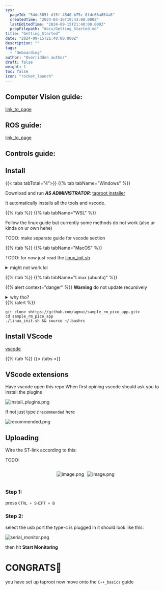 ```yaml
---
sys:
  pageId: "54dc585f-d15f-45d0-b75c-8fdc66a854a8"
  createdTime: "2024-04-16T19:43:00.000Z"
  lastEditedTime: "2024-09-15T21:40:00.000Z"
  propFilepath: "docs/Getting_Started.md"
title: "Getting_Started"
date: "2024-09-15T21:40:00.000Z"
description: ""
tags:
  - "Onboarding"
author: "Overridden author"
draft: false
weight: 1
toc: false
icon: "rocket_launch"
---
```


## Computer Vision guide:

[link_to_page](86d45bc0-388b-4d26-8848-44f255f73d0e)

## ROS guide:

[link_to_page](3c76c1de-ec8f-46d6-8b0a-294005edc2d5)

## Controls guide:

## Install

{{< tabs tabTotal="4">}}
{{% tab tabName="Windows" %}}

Download and run _**AS ADMINISTRATOR**_: [taproot installer](https://github.com/Thornbots/TeachingFreshies/releases/tag/1.0)

It automatically installs all the tools and vscode.

{{% /tab %}}
{{% tab tabName="WSL" %}}

Follow the linux guide but currently some methods do not work (also ur kinda on ur own hehe)

TODO: make separate guide for vscode section

{{% /tab %}}
{{% tab tabName="MacOS" %}}

TODO: for now just read the [linux_init.sh](https://github.com/agmui/sample_rm_pico_app/blob/main/linux_init.sh)

<details>
<summary>might not work lol</summary>

`brew install libusb pkg-config`

Next install: [vscode](https://code.visualstudio.com/Download)

</details>

{{% /tab %}}
{{% tab tabName="Linux (ubuntu)" %}}

{{% alert context="danger" %}}
**Warning** do not update recursively
<details>
<summary>why tho?</summary>
There are some submodules that may go on for a while (like tinyusb) and I highly
recommend you don't need to get them.
If you want to see what submodules I update just look in `linux_init.sh`
</details>
{{% /alert %}}

```shell
git clone <https://github.com/agmui/sample_rm_pico_app.git>
cd sample_rm_pico_app
./linux_init.sh && source ~/.bashrc
```

## Install VScode

[vscode](https://code.visualstudio.com/Download)

{{% /tab %}}
{{< /tabs >}}

## VScode extensions

Have vscode open this repo
When first opining vscode should ask you to install the plugins

![install_plugins.png](https://prod-files-secure.s3.us-west-2.amazonaws.com/d518164a-d88e-44d1-a4ee-3adb3bd8bce0/89bd30f0-1825-4e77-867b-0a41ce370880/install_plugins.png?X-Amz-Algorithm=AWS4-HMAC-SHA256&X-Amz-Content-Sha256=UNSIGNED-PAYLOAD&X-Amz-Credential=ASIAZI2LB466TM562WXS%2F20250226%2Fus-west-2%2Fs3%2Faws4_request&X-Amz-Date=20250226T150832Z&X-Amz-Expires=3600&X-Amz-Security-Token=IQoJb3JpZ2luX2VjECQaCXVzLXdlc3QtMiJIMEYCIQDTwqFEMMuzUvSzWURaz12hx%2BhykVxQpC4WzDFuiAOcRAIhAMqX0w4mmnyPr3TCBCiSWB%2BX17KFZZJzUr4%2FP%2BkjWOszKv8DCF0QABoMNjM3NDIzMTgzODA1IgzpUOS0wkfyUH8i0X8q3AMLbl2T2fDrcrZW4VSOPnXdhGWT47yCS5N5WY26wfBhKwfnwxGMEro4CKYXrKo76r35fMaC7iHCnMIZ6dHAyy%2BvKDp8%2FqtC48UrUhd8DmuByxhxhYHtNI95AJIC0SmQy%2BE86hyjg7r%2Fo1EsJWzXgsnndT43BDf02z12hy5TVFwMVaA2HbiHr4WBGQ7UILCHsk1%2FyqHsZotuAnHPsvznI%2FitFvbAdMBsSUOTVz5xsomkg3Ug7%2BX5G%2B2ZpJHADv0qjC006bhR5NketQmvluVwGmSDTuc8SEAn8ZpdKmy%2F%2FzUIuKccZL5HoIMQxf%2BVYF4i%2Fet25i5Rzezp13dp4Rgbqor3d0sKC7IQF7rLQEmXsUZLDMOKpIKOkPZJge3aQlNsk%2BeRvmT%2Fh68aobK%2Bsn2hhnYyjvFclA%2FBclLWpe4juc%2B3h50NvjU5LCMAaOfGX5GQSZgsB4d%2FeuBM1yKLYhUB42rORQrjzjLLUjgkpNRJxOqh9OQ%2FqTn3thZAAeHGIPQoArsC2KnzwJGg8iAw%2BGXqdODbKcg%2BUhePNpOicpKIe%2BkMOs5NnEGz89%2Fgahrkmn7ywIQhtznV9LsO5wzLC3RpYeJp9nEV2SVLgP7Rdp8LYKUGDzCDEa2e%2F13hwmRa3TCFiPy9BjqkAbOdb4UvNSYXc21Ai1uVv4RXWjZIIfGikrqTWGghKuR9sl6%2BydexFhg5uc00wZOGCxPt%2Fcb4lwQN2hVSZtZjLnpUvRRQuJhV6CIj6LZ%2BBII4QG%2Bbv7qB2T%2FwJuSv4WQEICjMksRxpfVa6rwM%2BqYM1LmtQ5lRiBq0rY9TvsnINfOkHMgALPufvE8ZR7rWJvypP%2ByIxMAl0xKFamaX%2FnvKYL2IEPYg&X-Amz-Signature=a12a58bb7018809cac79fd949c18280b7fcf30af5f514282c3ac665ee6f823d7&X-Amz-SignedHeaders=host&x-id=GetObject)

If not just type `@recommended` here  

![recommended.png](https://prod-files-secure.s3.us-west-2.amazonaws.com/d518164a-d88e-44d1-a4ee-3adb3bd8bce0/61e661e9-5d85-4dfc-be0d-8d2097a5e793/recommended.png?X-Amz-Algorithm=AWS4-HMAC-SHA256&X-Amz-Content-Sha256=UNSIGNED-PAYLOAD&X-Amz-Credential=ASIAZI2LB466TM562WXS%2F20250226%2Fus-west-2%2Fs3%2Faws4_request&X-Amz-Date=20250226T150832Z&X-Amz-Expires=3600&X-Amz-Security-Token=IQoJb3JpZ2luX2VjECQaCXVzLXdlc3QtMiJIMEYCIQDTwqFEMMuzUvSzWURaz12hx%2BhykVxQpC4WzDFuiAOcRAIhAMqX0w4mmnyPr3TCBCiSWB%2BX17KFZZJzUr4%2FP%2BkjWOszKv8DCF0QABoMNjM3NDIzMTgzODA1IgzpUOS0wkfyUH8i0X8q3AMLbl2T2fDrcrZW4VSOPnXdhGWT47yCS5N5WY26wfBhKwfnwxGMEro4CKYXrKo76r35fMaC7iHCnMIZ6dHAyy%2BvKDp8%2FqtC48UrUhd8DmuByxhxhYHtNI95AJIC0SmQy%2BE86hyjg7r%2Fo1EsJWzXgsnndT43BDf02z12hy5TVFwMVaA2HbiHr4WBGQ7UILCHsk1%2FyqHsZotuAnHPsvznI%2FitFvbAdMBsSUOTVz5xsomkg3Ug7%2BX5G%2B2ZpJHADv0qjC006bhR5NketQmvluVwGmSDTuc8SEAn8ZpdKmy%2F%2FzUIuKccZL5HoIMQxf%2BVYF4i%2Fet25i5Rzezp13dp4Rgbqor3d0sKC7IQF7rLQEmXsUZLDMOKpIKOkPZJge3aQlNsk%2BeRvmT%2Fh68aobK%2Bsn2hhnYyjvFclA%2FBclLWpe4juc%2B3h50NvjU5LCMAaOfGX5GQSZgsB4d%2FeuBM1yKLYhUB42rORQrjzjLLUjgkpNRJxOqh9OQ%2FqTn3thZAAeHGIPQoArsC2KnzwJGg8iAw%2BGXqdODbKcg%2BUhePNpOicpKIe%2BkMOs5NnEGz89%2Fgahrkmn7ywIQhtznV9LsO5wzLC3RpYeJp9nEV2SVLgP7Rdp8LYKUGDzCDEa2e%2F13hwmRa3TCFiPy9BjqkAbOdb4UvNSYXc21Ai1uVv4RXWjZIIfGikrqTWGghKuR9sl6%2BydexFhg5uc00wZOGCxPt%2Fcb4lwQN2hVSZtZjLnpUvRRQuJhV6CIj6LZ%2BBII4QG%2Bbv7qB2T%2FwJuSv4WQEICjMksRxpfVa6rwM%2BqYM1LmtQ5lRiBq0rY9TvsnINfOkHMgALPufvE8ZR7rWJvypP%2ByIxMAl0xKFamaX%2FnvKYL2IEPYg&X-Amz-Signature=464676f4aef5557ab2e3950e97dc849470cb01e08864106487d818f652a02937&X-Amz-SignedHeaders=host&x-id=GetObject)

## Uploading

Wire the ST-link according to this:

TODO:

<div style="display: flex;flex-direction: row; column-gap:10px; max-width: 630px;justify-content: center;">
<div>

![image.png](https://prod-files-secure.s3.us-west-2.amazonaws.com/d518164a-d88e-44d1-a4ee-3adb3bd8bce0/210ecb78-1116-4d7b-b9b7-2292f66fa2c2/image.png?X-Amz-Algorithm=AWS4-HMAC-SHA256&X-Amz-Content-Sha256=UNSIGNED-PAYLOAD&X-Amz-Credential=ASIAZI2LB4663LSUC5OL%2F20250226%2Fus-west-2%2Fs3%2Faws4_request&X-Amz-Date=20250226T150836Z&X-Amz-Expires=3600&X-Amz-Security-Token=IQoJb3JpZ2luX2VjECQaCXVzLXdlc3QtMiJIMEYCIQC131jpvPcWVYQC8idSSx54BHIr7WbHLemDnE9SjsueNAIhAL7%2F61v2XfhY89aXws2HDWKfxus7t5NrsZlYpXpNcD5hKv8DCF0QABoMNjM3NDIzMTgzODA1IgyOvnp3hyjyqKgPFLYq3APovIXgb0e6wrvg6VvMfN8DaxgUDA9Gebl4SuyhoNMTiasxiGlCCF5FHGUSm1WUskrTIVbRndwLCVckfDPiYXhOnIspI35GfUeypAI6iZJVFRpb%2B%2Bxanu4Qqv24nYjA8IR4E9lOCV%2BWKCjOHGByfCX1icOLnlZlBUBHItIXCSxtuwP1swzRo7mKQA6eNkDvf8ZpICgiAlSIQsd7YatBN5cbt4YjkOaDUoXql%2Bov5q3Ugx1ds%2FYPjjIU6ENI9nKjlnEtiel%2FwxQhu1NShReqCUS60OiUK7FXx2WPJ7YrjamdDx9Q%2BXgjov7rD2Gy5cE%2F7%2FVfUF2GBOCNSXEOy9yBNxjjZ6qeC5WCBHK9zn3eI2VTGaT0BQk9rSqvn3BAmv3I09bOoe4tp0FsPW2s2BQOEUDaF2DfYHbcPgIwOpDMuHe1%2BknwqXYzWchidoWyFlRrMElw4vobWKXQgtnJwe4X01ocUyI0oAGoKkcdVG2A8EkFX%2BC8N440yeC7rDz%2BSXC2zOkiYbSEllsyagKH5NDpea4Iaz6IWwe2aUJc3sckJTFWHcVldwrPx4Sd7cY1TQoccW5irGC0OOQbvH99ux%2Ffs5BmlPvi32c4nyp2DFLRS8WYMRsVaj55Qy4tAzUJIjDmh%2Fy9BjqkAUkFrTm1jj%2BOjfyMEqJFJ2g0rG%2FWi7s7%2BR3eLTw%2BMAXWqLKhe3oAEw0hhwobEtEriiVoDCnKbXf1%2BtqRt0fbM4ZUa%2BMefE9aEbIk1Nf6AGyZ0vm9jld27j3AdHxS7lwMDqpbX3LyyzYcfhDv6wc4ODH3yW9g%2FlLRH1oXTBS3VpWZJ6cVt3%2BXOcZVjW1%2FzOXVEaiWKgRNsQ7o42cID0pjNcqNs6ku&X-Amz-Signature=1293b1990746b95e26b4233c836d0d568e996bdc98078d83a1e654e48de3ebaa&X-Amz-SignedHeaders=host&x-id=GetObject)

</div>
<div>

![image.png](https://prod-files-secure.s3.us-west-2.amazonaws.com/d518164a-d88e-44d1-a4ee-3adb3bd8bce0/33a0fd0f-8ca6-4a86-8e09-26e95ded1fff/image.png?X-Amz-Algorithm=AWS4-HMAC-SHA256&X-Amz-Content-Sha256=UNSIGNED-PAYLOAD&X-Amz-Credential=ASIAZI2LB466ZCOQKCWV%2F20250226%2Fus-west-2%2Fs3%2Faws4_request&X-Amz-Date=20250226T150837Z&X-Amz-Expires=3600&X-Amz-Security-Token=IQoJb3JpZ2luX2VjECQaCXVzLXdlc3QtMiJGMEQCIHM3Fe9E4OXKVUW8Puu%2FIzLt2xqsp76oFHdh7Ks0pSmdAiApl32EIV6aTrZLL0u8O3xS6hgkmNRqQ5jo%2F6xxWTfzEyr%2FAwhdEAAaDDYzNzQyMzE4MzgwNSIMc0lGFOvrCA5A39s8KtwDDQvHmwiXulyc009vtqov3Om2J52kcxNE%2FZKdF9i9pRIgh5nXt%2FaGkHc7A%2B3QFqEyaZtZjLLjyCXALfVwBgFpHMHg9B8IwI%2BHeGdDijKY%2BOBpWPt6eTS0JL3P3ImOyMtxLtPf7QHbt9pVvyoiTfsqbU4hxN0kUHWqmW%2FjOkb9ABm8QojalDvXAIkTxC9Virye5G0zESpnBIu9SCI92R8iLMKN40qfGRiih6Hq%2FvcFQn0%2FCRrACXlzcY7ORlOHXwj83DZqMx5twHl3jTWO5Uz8XNJGzx0YOVTxOJp5YZEygBCCvn3WIXKwVQs5zolL%2Bl8Ll1gEbjwW%2BK4ouAIXg%2BChUs8V1eTHOz%2FTjI769kGSKV1nNPIHrKGy6CZDcIRdIBYY5%2BQXi3A0cJzC%2F5Jm4pdavsyOjvRF6%2BRBSYzn8%2BRtifePYBULbDW1PsDngtzcYG15h2B4JMCFCPMR4WAoZJWURuSbj5jKmFU9dnFm1gjCbK4JwPqwuAkK8EzhgNHR%2F%2B9ubuOo5afHG48D1fHe3kbNd%2FrEoHUvOCSYw6vQFjoDu998p5XxooiV8GMUUxhZEFc73ryXn0ZbB57uHIkxlEzhZuGYGdkYof7kEuLI5B8fgcRXQnCPhX3uFlEb5kkwzYj8vQY6pgHn%2FXrBDFkLdvJ%2B6Al7ZrGeY%2FYxgemunBqN2mToKGutpmYUo6WnXzHVtxq%2Bql0vVeIuW8pi3b46G6hl3yfKdP6%2F%2FsTZKYWXenmGdSlBAUZ%2F0IzJapU%2B%2BCGiymNkCW%2Bm37Ar2DToaBMyUF8oij%2FxFNjaArqUaHM0bNbpkw3RogBnfV3uaZs38eHO0bnGtBoPBJUq34HmK5NC0RqY7B9dC8CHaUs3yKFF&X-Amz-Signature=16ac1bf5b508a83ac2466bad52308a4b25a4bdb9f1a075dde903f8c7d2c2e606&X-Amz-SignedHeaders=host&x-id=GetObject)

</div>
</div>

### Step 1:

press `CTRL + SHIFT + B`

### Step 2:

select the usb port the type-c is plugged in it should look like this:

![serial_monitor.png](https://prod-files-secure.s3.us-west-2.amazonaws.com/d518164a-d88e-44d1-a4ee-3adb3bd8bce0/f03f4774-05d4-4393-b6a0-d5efb6d315ab/serial_monitor.png?X-Amz-Algorithm=AWS4-HMAC-SHA256&X-Amz-Content-Sha256=UNSIGNED-PAYLOAD&X-Amz-Credential=ASIAZI2LB466TM562WXS%2F20250226%2Fus-west-2%2Fs3%2Faws4_request&X-Amz-Date=20250226T150832Z&X-Amz-Expires=3600&X-Amz-Security-Token=IQoJb3JpZ2luX2VjECQaCXVzLXdlc3QtMiJIMEYCIQDTwqFEMMuzUvSzWURaz12hx%2BhykVxQpC4WzDFuiAOcRAIhAMqX0w4mmnyPr3TCBCiSWB%2BX17KFZZJzUr4%2FP%2BkjWOszKv8DCF0QABoMNjM3NDIzMTgzODA1IgzpUOS0wkfyUH8i0X8q3AMLbl2T2fDrcrZW4VSOPnXdhGWT47yCS5N5WY26wfBhKwfnwxGMEro4CKYXrKo76r35fMaC7iHCnMIZ6dHAyy%2BvKDp8%2FqtC48UrUhd8DmuByxhxhYHtNI95AJIC0SmQy%2BE86hyjg7r%2Fo1EsJWzXgsnndT43BDf02z12hy5TVFwMVaA2HbiHr4WBGQ7UILCHsk1%2FyqHsZotuAnHPsvznI%2FitFvbAdMBsSUOTVz5xsomkg3Ug7%2BX5G%2B2ZpJHADv0qjC006bhR5NketQmvluVwGmSDTuc8SEAn8ZpdKmy%2F%2FzUIuKccZL5HoIMQxf%2BVYF4i%2Fet25i5Rzezp13dp4Rgbqor3d0sKC7IQF7rLQEmXsUZLDMOKpIKOkPZJge3aQlNsk%2BeRvmT%2Fh68aobK%2Bsn2hhnYyjvFclA%2FBclLWpe4juc%2B3h50NvjU5LCMAaOfGX5GQSZgsB4d%2FeuBM1yKLYhUB42rORQrjzjLLUjgkpNRJxOqh9OQ%2FqTn3thZAAeHGIPQoArsC2KnzwJGg8iAw%2BGXqdODbKcg%2BUhePNpOicpKIe%2BkMOs5NnEGz89%2Fgahrkmn7ywIQhtznV9LsO5wzLC3RpYeJp9nEV2SVLgP7Rdp8LYKUGDzCDEa2e%2F13hwmRa3TCFiPy9BjqkAbOdb4UvNSYXc21Ai1uVv4RXWjZIIfGikrqTWGghKuR9sl6%2BydexFhg5uc00wZOGCxPt%2Fcb4lwQN2hVSZtZjLnpUvRRQuJhV6CIj6LZ%2BBII4QG%2Bbv7qB2T%2FwJuSv4WQEICjMksRxpfVa6rwM%2BqYM1LmtQ5lRiBq0rY9TvsnINfOkHMgALPufvE8ZR7rWJvypP%2ByIxMAl0xKFamaX%2FnvKYL2IEPYg&X-Amz-Signature=486873587abdd74ede6815a0419e5e5a4804193cfdf615f27d081dfee7281fc6&X-Amz-SignedHeaders=host&x-id=GetObject)

then hit **Start Monitoring**

# CONGRATS🎉

you have set up taproot now move onto the `C++_basics` guide
